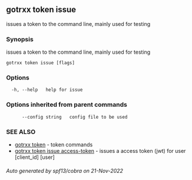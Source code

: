 ## gotrxx token issue

issues a token to the command line, mainly used for testing

### Synopsis

issues a token to the command line, mainly used for testing

```
gotrxx token issue [flags]
```

### Options

```
  -h, --help   help for issue
```

### Options inherited from parent commands

```
      --config string   config file to be used
```

### SEE ALSO

* [gotrxx token](gotrxx_token.md)	 - token commands
* [gotrxx token issue access-token](gotrxx_token_issue_access-token.md)	 - issues a access token (jwt) for user [client_id] [user]

###### Auto generated by spf13/cobra on 21-Nov-2022

